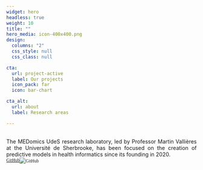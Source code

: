 ```yaml
---
widget: hero
headless: true
weight: 10
title: ""
hero_media: icon-400x400.png
design:
  columns: "2"
  css_style: null
  css_class: null

cta:
  url: project-active
  label: Our projects
  icon_pack: far
  icon: bar-chart

cta_alt:
  url: about
  label: Research areas

---
```

<br>
<div style="text-align: justify;">
The MEDomics UdeS research laboratory, led by Professor Martin Vallières at the Université de Sherbrooke, has been 
focused on the creation of predictive models in health informatics since its founding in 2020.
</div>


  <div style="text-align: left; white-space: nowrap; display: flex; align-items: center; margin-left: auto;">
  <a class="fa-brands fa-square-github fa-2x" href="https://github.com/MEDomics-UdeS" target="_blank" rel="noopener noreferrer">
    <small style="font-family: serif; align-self: flex-end;"> GitHub </small>
  </a>
  <a class="medomicslabsite fa-2x" href="https://github.com/MEDomics-UdeS" target="_blank" rel="noopener noreferrer" 
     style="display: flex; align-items: center; text-decoration: none; margin-right: auto;">
    <img src="/media/albums/general-images/medomicslab.png" style="max-width: 2em">
    <small style="font-family: serif; align-self: flex-end;"> GitHub </small>
  </a>
</div>
<br>
  
  <div style="text-align: center; display: none;">
    {{< gallery album="general-images" >}}
  </div>
  
